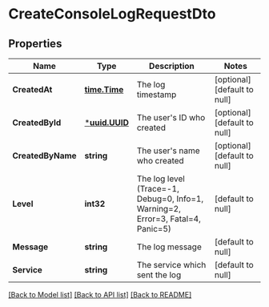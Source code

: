 # CreateConsoleLogRequestDto

## Properties
Name | Type | Description | Notes
------------ | ------------- | ------------- | -------------
**CreatedAt** | [**time.Time**](time.Time.md) | The log timestamp | [optional] [default to null]
**CreatedById** | [***uuid.UUID**](uuid.UUID.md) | The user&#39;s ID who created | [optional] [default to null]
**CreatedByName** | **string** | The user&#39;s name who created | [optional] [default to null]
**Level** | **int32** | The log level (Trace&#x3D;-1, Debug&#x3D;0, Info&#x3D;1, Warning&#x3D;2, Error&#x3D;3, Fatal&#x3D;4, Panic&#x3D;5) | [default to null]
**Message** | **string** | The log message | [default to null]
**Service** | **string** | The service which sent the log | [default to null]

[[Back to Model list]](../README.md#documentation-for-models) [[Back to API list]](../README.md#documentation-for-api-endpoints) [[Back to README]](../README.md)


